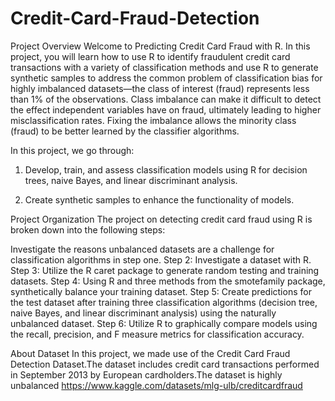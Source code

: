 # Credit-Card-Fraud-Detection
Project Overview
Welcome to Predicting Credit Card Fraud with R. In this project, you will learn how to use R to identify fraudulent credit card transactions with a variety of classification methods and use R to generate synthetic samples to address the common problem of classification bias for highly imbalanced datasets—the class of interest (fraud) represents less than 1% of the observations. 
Class imbalance can make it difficult to detect the effect independent variables have on fraud, ultimately leading to higher misclassification rates. Fixing the imbalance allows the minority class (fraud) to be better learned by the classifier algorithms.

In this project, we go through: 

1. Develop, train, and assess classification models using R for decision trees, naive Bayes, and linear discriminant analysis.

2. Create synthetic samples to enhance the functionality of models.


Project Organization
The project on detecting credit card fraud using R is broken down into the following steps:

Investigate the reasons unbalanced datasets are a challenge for classification algorithms in step one. 
Step 2: Investigate a dataset with R.
Step 3: Utilize the R caret package to generate random testing and training datasets.
Step 4: Using R and three methods from the smotefamily package, synthetically balance your training dataset.
Step 5: Create predictions for the test dataset after training three classification algorithms (decision tree, naive Bayes, and linear discriminant analysis) using the naturally unbalanced dataset.
Step 6: Utilize R to graphically compare models using the recall, precision, and F measure metrics for classification accuracy.

About Dataset
In this project, we made use of the Credit Card Fraud Detection Dataset.The dataset includes credit card transactions performed in September 2013 by European cardholders.The dataset is highly unbalanced
https://www.kaggle.com/datasets/mlg-ulb/creditcardfraud

